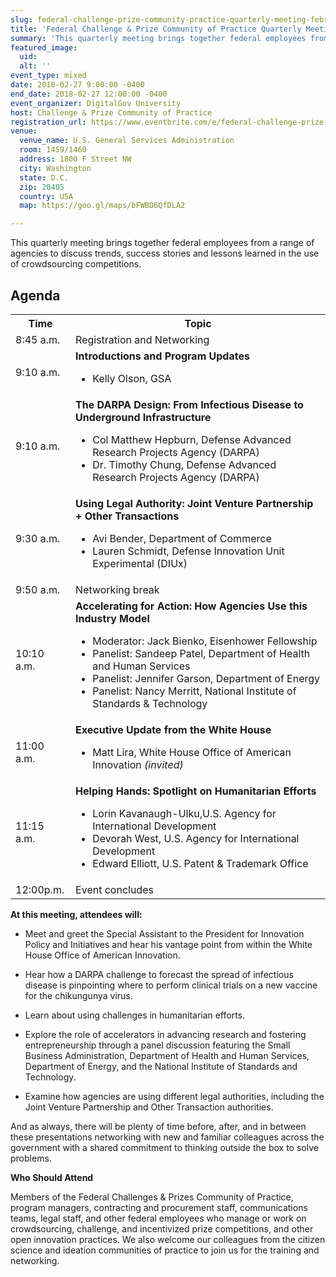 ```yaml
---
slug: federal-challenge-prize-community-practice-quarterly-meeting-february-2018
title: 'Federal Challenge & Prize Community of Practice Quarterly Meeting'
summary: 'This quarterly meeting brings together federal employees from a range of agencies to discuss trends, success stories and lessons learned in the use of crowdsourcing competitions&#46;'
featured_image:
  uid:
  alt: ''
event_type: mixed
date: 2018-02-27 9:00:00 -0400
end_date: 2018-02-27 12:00:00 -0400
event_organizer: DigitalGov University
host: Challenge & Prize Community of Practice
registration_url: https://www.eventbrite.com/e/federal-challenge-prize-community-of-practice-quarterly-meeting-registration-41463270759
venue:
  venue_name: U.S. General Services Administration
  room: 1459/1460
  address: 1800 F Street NW
  city: Washington
  state: D.C.
  zip: 20405
  country: USA
  map: https://goo.gl/maps/bFWBD6QfDLA2

---
```


This quarterly meeting brings together federal employees from a range of agencies to discuss trends, success stories and lessons learned in the use of crowdsourcing competitions.

## Agenda

<table>
  <tr>
    <th>Time</th>
    <th>Topic</th>
  </tr>
  <tr>
    <td>8:45 a.m.</td>
    <td>Registration and Networking</td>
  </tr>
  <tr>
    <td>9:10 a.m.</td>
    <td><strong>Introductions and Program Updates</strong><ul><li>Kelly Olson, GSA</li></ul></td>
  </tr>
  <tr>
    <td>9:10 a.m.</td>
    <td><strong>The DARPA Design: From Infectious Disease to Underground Infrastructure</strong><ul><li>Col Matthew Hepburn, Defense Advanced Research Projects Agency (DARPA)</li><li>Dr. Timothy Chung, Defense Advanced Research Projects Agency (DARPA)</ul></td>
  </tr>
  <tr>
    <td>9:30 a.m.</td>
    <td><strong>Using Legal Authority: Joint Venture Partnership + Other Transactions</strong><ul><li>Avi Bender, Department of Commerce </li><li> Lauren Schmidt, Defense Innovation Unit Experimental (DIUx)</li></ul></td>
  </tr>
  <tr>
    <td>9:50 a.m.</td>
    <td>Networking break</td>
  </tr>
  <tr>
    <td>10:10 a.m.</td>
    <td><strong>Accelerating for Action: How Agencies Use this Industry Model</strong><ul><li>Moderator: Jack Bienko, Eisenhower Fellowship</li><li> Panelist: Sandeep Patel, Department of Health and Human Services</li><li>Panelist: Jennifer Garson, Department of Energy</li><li>Panelist: Nancy Merritt, National Institute of Standards & Technology </li> </ul></td>
  </tr>
  <tr>
    <td>11:00 a.m.</td>
    <td><strong>Executive Update from the White House</strong><ul><li>Matt Lira, White House Office of American Innovation <i>(invited)</i></li></ul></td>
  </tr>
  <tr>
    <td>11:15 a.m.</td>
    <td><strong>Helping Hands: Spotlight on Humanitarian Efforts</strong><ul><li>Lorin Kavanaugh-Ulku,U.S. Agency for International Development</li><li>Devorah West, U.S. Agency for International Development</li><li>Edward Elliott,  U.S. Patent & Trademark Office</li></ul></td>
  </tr>
  <tr>
    <td>12:00p.m.</td>
    <td>Event concludes</td>
  </tr>
</table>

**At this meeting, attendees will:**

- Meet and greet the Special Assistant to the President for Innovation Policy and Initiatives and hear his vantage point from within the White House Office of American Innovation.

- Hear how a DARPA challenge to forecast the spread of infectious disease is pinpointing where to perform clinical trials on a new vaccine for the chikungunya virus.

- Learn about using challenges in humanitarian efforts.

- Explore the role of accelerators in advancing research and fostering entrepreneurship through a panel discussion featuring the Small Business Administration, Department of Health and Human Services, Department of Energy, and the National Institute of Standards and Technology.

- Examine how agencies are using different legal authorities, including the Joint Venture Partnership and Other Transaction authorities.

And as always, there will be plenty of time before, after, and in between these presentations networking with new and familiar colleagues across the government with a shared commitment to thinking outside the box to solve problems.

**Who Should Attend**

Members of the Federal Challenges & Prizes Community of Practice, program managers, contracting and procurement staff, communications teams, legal staff, and other federal employees who manage or work on crowdsourcing, challenge, and incentivized prize competitions, and other open innovation practices. We also welcome our colleagues from the citizen science and ideation communities of practice to join us for the training and networking.
